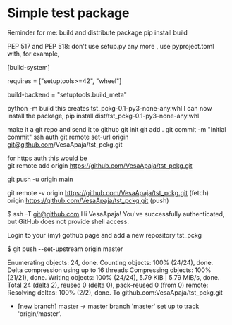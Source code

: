 # Simple test package

Reminder for me: build and distribute package
pip install build

PEP 517 and PEP 518:
don't use setup.py any more , use pyproject.toml with, for example,

 [build-system]
 
 requires = ["setuptools>=42", "wheel"]
 
  build-backend = "setuptools.build_meta"		

 python -m build
 this creates tst_pckg-0.1-py3-none-any.whl
 I can now install the package, 
 pip install dist/tst_pckg-0.1-py3-none-any.whl

make it a git repo and send it to github 
git init
git add .
git commit -m "Initial commit"
ssh auth
git remote set-url origin git@github.com/VesaApaja/tst_pckg.git

for https auth this would be  
git remote add origin https://github.com/VesaApaja/tst_pckg.git

git push -u origin main


 git remote -v
origin	https://github.com/VesaApaja/tst_pckg.git (fetch)  
origin	https://github.com/VesaApaja/tst_pckg.git (push)

$ ssh -T git@github.com
Hi VesaApaja! You've successfully authenticated, but GitHub does not provide shell access.

Login to your (my) gothub page and add a new repository tst_pckg

$ git push --set-upstream origin master

Enumerating objects: 24, done.
Counting objects: 100% (24/24), done.
Delta compression using up to 16 threads
Compressing objects: 100% (21/21), done.
Writing objects: 100% (24/24), 5.79 KiB | 5.79 MiB/s, done.
Total 24 (delta 2), reused 0 (delta 0), pack-reused 0 (from 0)
remote: Resolving deltas: 100% (2/2), done.
To github.com:VesaApaja/tst_pckg.git
 * [new branch]      master -> master
branch 'master' set up to track 'origin/master'.
